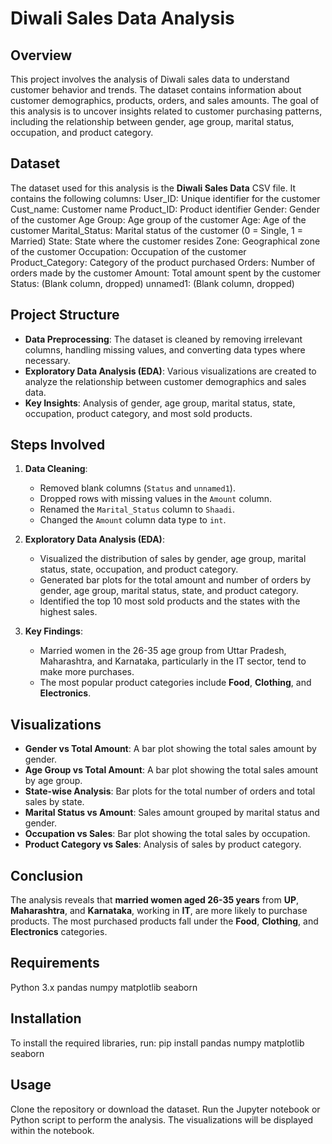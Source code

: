 # Diwali Sales Data Analysis

## Overview
This project involves the analysis of Diwali sales data to understand customer behavior and trends. The dataset contains information about customer demographics, products, orders, and sales amounts. The goal of this analysis is to uncover insights related to customer purchasing patterns, including the relationship between gender, age group, marital status, occupation, and product category.

## Dataset

The dataset used for this analysis is the **Diwali Sales Data** CSV file. It contains the following columns:
User_ID: Unique identifier for the customer
Cust_name: Customer name
Product_ID: Product identifier
Gender: Gender of the customer
Age Group: Age group of the customer
Age: Age of the customer
Marital_Status: Marital status of the customer (0 = Single, 1 = Married)
State: State where the customer resides
Zone: Geographical zone of the customer
Occupation: Occupation of the customer
Product_Category: Category of the product purchased
Orders: Number of orders made by the customer
Amount: Total amount spent by the customer
Status: (Blank column, dropped)
unnamed1: (Blank column, dropped)


## Project Structure

- **Data Preprocessing**: The dataset is cleaned by removing irrelevant columns, handling missing values, and converting data types where necessary.
- **Exploratory Data Analysis (EDA)**: Various visualizations are created to analyze the relationship between customer demographics and sales data.
- **Key Insights**: Analysis of gender, age group, marital status, state, occupation, product category, and most sold products.

## Steps Involved

1. **Data Cleaning**:
    - Removed blank columns (`Status` and `unnamed1`).
    - Dropped rows with missing values in the `Amount` column.
    - Renamed the `Marital_Status` column to `Shaadi`.
    - Changed the `Amount` column data type to `int`.

2. **Exploratory Data Analysis (EDA)**:
    - Visualized the distribution of sales by gender, age group, marital status, state, occupation, and product category.
    - Generated bar plots for the total amount and number of orders by gender, age group, marital status, state, and product category.
    - Identified the top 10 most sold products and the states with the highest sales.

3. **Key Findings**:
    - Married women in the 26-35 age group from Uttar Pradesh, Maharashtra, and Karnataka, particularly in the IT sector, tend to make more purchases.
    - The most popular product categories include **Food**, **Clothing**, and **Electronics**.

## Visualizations

- **Gender vs Total Amount**: A bar plot showing the total sales amount by gender.
- **Age Group vs Total Amount**: A bar plot showing the total sales amount by age group.
- **State-wise Analysis**: Bar plots for the total number of orders and total sales by state.
- **Marital Status vs Amount**: Sales amount grouped by marital status and gender.
- **Occupation vs Sales**: Bar plot showing the total sales by occupation.
- **Product Category vs Sales**: Analysis of sales by product category.

## Conclusion

The analysis reveals that **married women aged 26-35 years** from **UP**, **Maharashtra**, and **Karnataka**, working in **IT**, are more likely to purchase products. The most purchased products fall under the **Food**, **Clothing**, and **Electronics** categories.

## Requirements

Python 3.x pandas numpy matplotlib seaborn


## Installation
To install the required libraries, run:
pip install pandas numpy matplotlib seaborn


## Usage
Clone the repository or download the dataset.
Run the Jupyter notebook or Python script to perform the analysis.
The visualizations will be displayed within the notebook.


